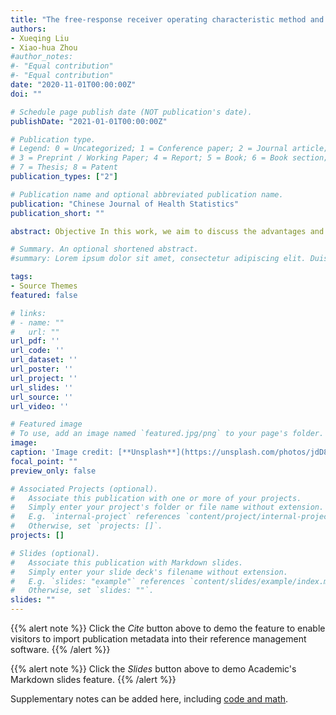 ```yaml
---
title: "The free-response receiver operating characteristic method and the corresponding multi-reader multi-case analysis"
authors:
- Xueqing Liu
- Xiao-hua Zhou
#author_notes:
#- "Equal contribution"
#- "Equal contribution"
date: "2020-11-01T00:00:00Z"
doi: ""

# Schedule page publish date (NOT publication's date).
publishDate: "2021-01-01T00:00:00Z"

# Publication type.
# Legend: 0 = Uncategorized; 1 = Conference paper; 2 = Journal article;
# 3 = Preprint / Working Paper; 4 = Report; 5 = Book; 6 = Book section;
# 7 = Thesis; 8 = Patent
publication_types: ["2"]

# Publication name and optional abbreviated publication name.
publication: "Chinese Journal of Health Statistics"
publication_short: ""

abstract: Objective In this work, we aim to discuss the advantages and disadvantages of the free-response ROC (FROC) method and the alternative FROC (AFROC) method in comparison with the conventional ROC method. We also propose a nonparametric method for deriving average AFROC curve in MRMC studies. Method We illustrate the relationship and relative merits of the original FROC method and the AFROC method from a theoretical perspective. The mathematical detail for deriving average AFROC curve is provided, including the proof of its equivalence with the reader-averaged AFROC-AUC. We implement these methods in real example and compare the results. Results In contrast to the FROC method, the AFROC curves produced by different tests are of the same length, making the comparison between multiple tests practical. The comparison results of two diagnostic tests using average AFROC curve is consistent with the results obtained by regression models. Conclusion The FROC method is more appropriate for diagnostic tests involving multi-lesion detection and localization, and AFROC curve can address the problem related to original FROC curve. The average AFROC curve obtained using the non-parametric method can intuitively reflect the diagnostic accuracy, and should be reported in companion with other results in diagnostic accuracy evaluation.

# Summary. An optional shortened abstract.
#summary: Lorem ipsum dolor sit amet, consectetur adipiscing elit. Duis posuere tellus ac convallis placerat. Proin tincidunt magna sed ex sollicitudin condimentum.

tags:
- Source Themes
featured: false

# links:
# - name: ""
#   url: ""
url_pdf: ''
url_code: ''
url_dataset: ''
url_poster: ''
url_project: ''
url_slides: ''
url_source: ''
url_video: ''

# Featured image
# To use, add an image named `featured.jpg/png` to your page's folder. 
image:
caption: 'Image credit: [**Unsplash**](https://unsplash.com/photos/jdD8gXaTZsc)'
focal_point: ""
preview_only: false

# Associated Projects (optional).
#   Associate this publication with one or more of your projects.
#   Simply enter your project's folder or file name without extension.
#   E.g. `internal-project` references `content/project/internal-project/index.md`.
#   Otherwise, set `projects: []`.
projects: []

# Slides (optional).
#   Associate this publication with Markdown slides.
#   Simply enter your slide deck's filename without extension.
#   E.g. `slides: "example"` references `content/slides/example/index.md`.
#   Otherwise, set `slides: ""`.
slides: ""
---
```


{{% alert note %}}
Click the *Cite* button above to demo the feature to enable visitors to import publication metadata into their reference management software.
{{% /alert %}}

{{% alert note %}}
Click the *Slides* button above to demo Academic's Markdown slides feature.
{{% /alert %}}

Supplementary notes can be added here, including [code and math](https://sourcethemes.com/academic/docs/writing-markdown-latex/).
